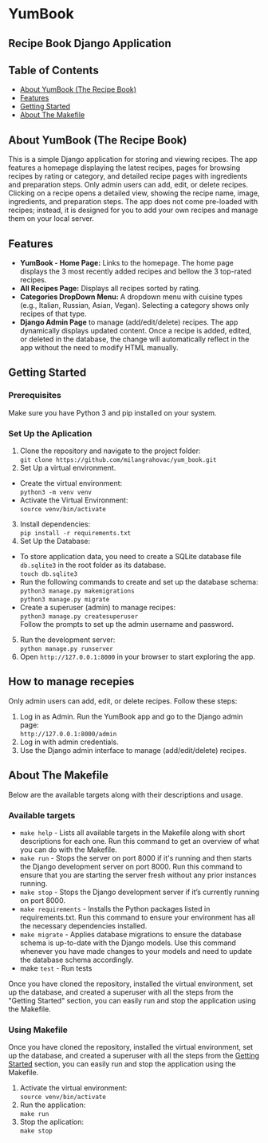 # YumBook 
## Recipe Book Django Application

## Table of Contents
- [About YumBook (The Recipe Book)](#about-yumbook-the-recipe-book)
- [Features](#features)
- [Getting Started](#getting-started)
- [About The Makefile](#about-the-makefile)

## About YumBook (The Recipe Book)
This is a simple Django application for storing and viewing recipes. The app features a homepage displaying the latest recipes, pages for browsing recipes by rating or category, and detailed recipe pages with ingredients and preparation steps. Only admin users can add, edit, or delete recipes. Clicking on a recipe opens a detailed view, showing the recipe name, image, ingredients, and preparation steps. The app does not come pre-loaded with recipes; instead, it is designed for you to add your own recipes and manage them on your local server.


## Features

- **YumBook - Home Page:** Links to the homepage. The home page displays the 3 most recently added recipes and bellow the 3 top-rated recipes.
- **All Recipes Page:** Displays all recipes sorted by rating.
- **Categories DropDown Menu:** A dropdown menu with cuisine types (e.g., Italian, Russian, Asian, Vegan). Selecting a category shows only recipes of that type.
- **Django Admin Page** to manage (add/edit/delete) recipes. The app dynamically displays updated content. Once a recipe is added, edited, or deleted in the database, the change will automatically reflect in the app without the need to modify HTML manually.


## Getting Started

### Prerequisites
Make sure you have Python 3 and pip installed on your system.

### Set Up the Aplication
1. Clone the repository and navigate to the project folder: <br>
```git clone https://github.com/milangrahovac/yum_book.git```
2. Set Up a virtual environment. 
- Create the virtual environment: <br>
```python3 -m venv venv```
- Activate the Virtual Environment: <br>
```source venv/bin/activate```
3. Install dependencies: <br>
```pip install -r requirements.txt```
4. Set Up the Database: <br>
- To store application data, you need to create a SQLite database file ```db.sqlite3``` in the root folder as its database. <br>
```touch db.sqlite3```
- Run the following commands to create and set up the database schema: <br>
```python3 manage.py makemigrations``` <br>
```python3 manage.py migrate```
- Create a superuser (admin) to manage recipes:  <br>
```python3 manage.py createsuperuser``` <br>
Follow the prompts to set up the admin username and password.
5. Run the development server: <br>
```python manage.py runserver```
6. Open ```http://127.0.0.1:8000``` in your browser to start exploring the app.

## How to manage recepies

Only admin users can add, edit, or delete recipes. Follow these steps:

1. Log in as Admin. Run the YumBook app and go to the Django admin page: <br>
```http://127.0.0.1:8000/admin```
2. Log in with admin credentials.
3. Use the Django admin interface to manage (add/edit/delete) recipes.


## About The Makefile
Below are the available targets along with their descriptions and usage.

### Available targets
- ```make help``` - Lists all available targets in the Makefile along with short descriptions for each one. Run this command to get an overview of what you can do with the Makefile.
- ```make run``` - Stops the server on port 8000 if it's running and then starts the Django development server on port 8000. Run this command to ensure that you are starting the server fresh without any prior instances running. 
- ```make stop``` - Stops the Django development server if it’s currently running on port 8000. 
- ```make requirements``` - Installs the Python packages listed in requirements.txt. Run this command to ensure your environment has all the necessary dependencies installed. 
- ```make migrate``` - Applies database migrations to ensure the database schema is up-to-date with the Django models. Use this command whenever you have made changes to your models and need to update the database schema accordingly.
- make ```test``` - Run tests

Once you have cloned the repository, installed the virtual environment, set up the database, and created a superuser with all the steps from the "Getting Started" section, you can easily run and stop the application using the Makefile.

### Using Makefile
Once you have cloned the repository, installed the virtual environment, set up the database, and created a superuser with all the steps from the [Getting Started](#getting-started) section, you can easily run and stop the application using the Makefile. 
1. Activate the virtual environment: <br>
```source venv/bin/activate```
2. Run the application: <br>
```make run```
3. Stop the aplication: <br>
```make stop```
